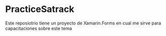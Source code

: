 # PracticeSatrack
Este reposiotrio tiene un proyecto de Xamarin.Forms en cual me sirve para capacitaciones sobre este tema
